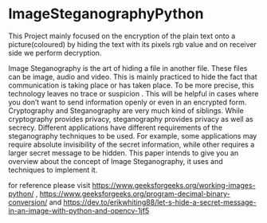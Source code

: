 # ImageSteganographyPython
This Project mainly focused on the encryption of the plain text onto a picture(coloured) by hiding the text with its pixels rgb value and on receiver side we perform decryption. 

Image Steganography is the art of hiding a file in another file. These files can be image, audio and video. 
This is mainly practiced to hide the fact that communication is taking place or has taken place. 
To be more precise, this technology leaves no trace or suspicion . 
This will be helpful in cases where you don’t want to send information openly or even in an encrypted form. 
Cryptography and Steganography are very much kind of siblings. While cryptography provides privacy, steganography provides privacy as well as secrecy. 
Different applications have different requirements of the steganography techniques to be used. 
For example, some applications may require absolute invisibility of the secret information, while other requires a larger secret message to be hidden. 
This paper intends to give you an overview about the concept of Image Steganography, it uses and techniques to implement it.

for reference please visit https://www.geeksforgeeks.org/working-images-python/ , https://www.geeksforgeeks.org/program-decimal-binary-conversion/ and https://dev.to/erikwhiting88/let-s-hide-a-secret-message-in-an-image-with-python-and-opencv-1jf5
